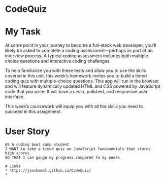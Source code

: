 # CodeQuiz

# My Task

At some point in your journey to become a full-stack web developer, you’ll likely be asked to complete a coding assessment&mdash;perhaps as part of an interview process. A typical coding assessment includes both multiple-choice questions and interactive coding challenges. 

To help familiarize you with these tests and allow you to use the skills covered in this unit, this week’s homework invites you to build a timed coding quiz with multiple-choice questions. This app will run in the browser and will feature dynamically updated HTML and CSS powered by JavaScript code that you write. It will have a clean, polished, and responsive user interface. 

This week’s coursework will equip you with all the skills you need to succeed in this assignment.

# User Story

```
AS A coding boot camp student
I WANT to take a timed quiz on JavaScript fundamentals that stores high scores
SO THAT I can gauge my progress compared to my peers

# Links
* https://jasskamal.github.io/CodeQuiz/
*
